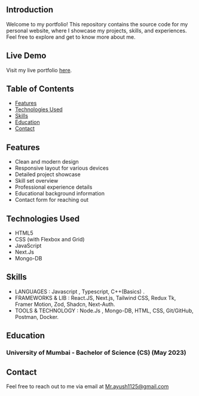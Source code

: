 ## Introduction

Welcome to my portfolio! This repository contains the source code for my personal website, where I showcase my projects, skills, and experiences. Feel free to explore and get to know more about me.

## Live Demo

Visit my live portfolio [here](https://my-portfolio-mr-ayush25.vercel.app/).

## Table of Contents

- [Features](#features)
- [Technologies Used](#technologies-used)
- [Skills](#skills)
- [Education](#education)
- [Contact](#contact)

## Features

- Clean and modern design
- Responsive layout for various devices
- Detailed project showcase
- Skill set overview
- Professional experience details
- Educational background information
- Contact form for reaching out

## Technologies Used

- HTML5
- CSS (with Flexbox and Grid)
- JavaScript
- Next.Js
- Mongo-DB

## Skills

- LANGUAGES : Javascript , Typescript, C++(Basics) .
- FRAMEWORKS & LIB : React.JS, Next.js, Tailwind CSS, Redux Tk, Framer Motion, Zod, Shadcn, Next-Auth.
- TOOLS & TECHNOLOGY : Node.Js , Mongo-DB, HTML, CSS, Git/GitHub, Postman, Docker.

## Education

### University of Mumbai - Bachelor of Science (CS) (May 2023)

## Contact

Feel free to reach out to me via email at Mr.ayush1125@gmail.com
